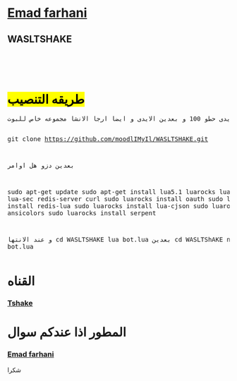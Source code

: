<a href="https://telegram.me/emad_farhani"><h1>Emad farhani</h1></a>
<h2>WASLTSHAKE</h2><br><br><br>
<h1><mark>طریقه التنصیب</mark></h1>
<pre>
توکن البوت تبعکم و ایدیکم و ایدی الکروب حطو بل ملف کانفیگ تحذیر اذا مجموعتکم سویر بالاول الایدی حطو 100 و بعدین الایدی و ایضا ارجا الانشا مجموعه خاص للبوت

git clone https://github.com/moodlIMyIl/WASLTSHAKE.git

بعدین دزو هل اوامر 

sudo apt-get update
sudo apt-get install lua5.1 luarocks lua-socket lua-sec redis-server curl 
sudo luarocks install oauth 
sudo luarocks install redis-lua 
sudo luarocks install lua-cjson 
sudo luarocks install ansicolors 
sudo luarocks install serpent

و عند الانتها
cd WASLTSHAKE
lua bot.lua
بعدین
cd WASLTShAKE
nohup lua bot.lua
</pre>
<h1>القناه</h1>
<a href="https://telegram.me/lTSHAKEl_CH"><h3>Tshake</h3></a>
<h1>المطور اذا عندکم سوال</h1>
<a href="https://telegram.me/Emad_farhani"><h3>Emad farhani</h3></a>

شکرا
